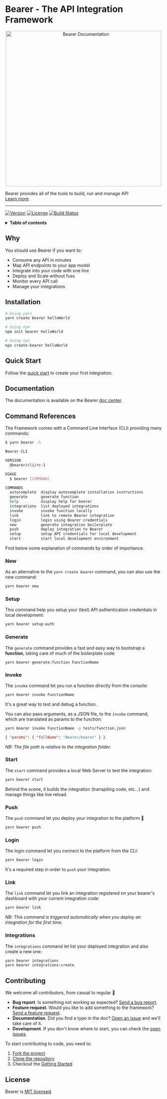 # Bearer - The API Integration Framework

<p align="center">
  <a href="https://www.bearer.sh">
    <img alt="Bearer Documentation" src="https://static.bearer.sh/assets/share-min.jpg" width="500">
  </a>

  <p align="center">

Bearer provides all of the tools to build, run and manage API
<br/>
<a href="https://www.bearer.sh/?utm_source=github&utm_campaign=repository">Learn more</a>

  </p>
</p>

---

[![Version][version-svg]][package-url]
[![License][license-image]][license-url]
[![Build Status][ci-svg]][ci-url]

<details>
  <summary><strong>Table of contents</strong></summary>

- [Bearer - The API Integration Framework](#Bearer---The-API-Integration-Framework)
  - [Why](#Why)
  - [Installation](#Installation)
  - [Quick Start](#Quick-Start)
  - [Documentation](#Documentation)
  - [Command References](#Command-References)
    - [New](#New)
    - [Setup](#Setup)
    - [Generate](#Generate)
    - [Invoke](#Invoke)
    - [Start](#Start)
    - [Push](#Push)
    - [Login](#Login)
    - [Link](#Link)
    - [Integrations](#Integrations)
  - [Contributing](#Contributing)
  - [License](#License)
  </details>

## Why

You should use Bearer if you want to:

- Consume any API in minutes
- Map API endpoints to your app model
- Integrate into your code with one line
- Deploy and Scale without fuss
- Monitor every API call
- Manage your integrations

## Installation

```bash
# Using yarn
yarn create bearer helloWorld

# Using npm
npm init bearer helloWorld

# Using npx
npx create-bearer helloWorld
```

## Quick Start

Follow the [quick start](http://docs.bearer.sh/building-integration/quick-start) to create your first integration.

## Documentation

The documentation is available on the Bearer [doc center](http://docs.bearer.sh).

## Command References

The Framework comes with a Command Line Interface (CLI) providing many commands:

```bash
$ yarn bearer -h

Bearer CLI

VERSION
  @bearer/cli/rc-1

USAGE
  $ bearer [COMMAND]

COMMANDS
  autocomplete  display autocomplete installation instructions
  generate      generate function
  help          display help for bearer
  integrations  list deployed integrations
  invoke        invoke function locally
  link          link to remote Bearer integration
  login         login using Bearer credentials
  new           generate integration boilerplate
  push          deploy integration to Bearer
  setup         setup API credentials for local development
  start         start local development environment
```

Find below some explanation of commands by order of importance.

### New

As an alternative to the `yarn create bearer` command, you can also use the new command:

```bash
yarn bearer new
```

### Setup

This command help you setup your \(test\) API authentication credentials in local development:

```bash
yarn bearer setup:auth
```

### Generate

The `generate` command provides a fast and easy way to bootstrap a **function**, taking care of much of the boilerplate code:

```text
yarn bearer generate:function FunctionName
```

### Invoke

The `invoke` command let you run a function directly from the console:

```bash
yarn bearer invoke FunctionName
```

It's a great way to test and debug a function.

You can also pass arguments, as a JSON file, to the `invoke` command, which are translated as params to the function:

```bash
yarn bearer invoke FunctionName -p tests/function.json
```

```json
{ "params": { "fullName": "Bearer/bearer" } }
```

_NB: The file path is relative to the integration folder._

### Start

The `start` command provides a local Web Server to test the integration:

```bash
yarn bearer start
```

Behind the scene, it builds the integration (transpiling code, etc...) and manage things like live reload.

### Push

The `push` command let you deploy your integration to the platform 🚀

```bash
yarn bearer push
```

### Login

The login command let you connect to the platform from the CLI:

```bash
yarn bearer login
```

It's a required step in order to `push` your integration.

### Link

The `link` command let you link an integration registered on your bearer's dashboard with your current integration code:

```bash
yarn bearer link
```

_NB: This command is triggered automatically when you deploy an integration for the first time._

### Integrations

The `integrations` command let list your deployed integration and also create a new one:

```bash
yarn bearer integrations
yarn bearer integrations:create
```

## Contributing

We welcome all contributors, from casual to regular 💙

- **Bug report**. Is something not working as expected? [Send a bug report](https://github.com/bearer/bearer/issues/new).
- **Feature request**. Would you like to add something to the framework? [Send a feature request](https://github.com/bearer/bearer/issues/new).
- **Documentation**. Did you find a typo in the doc? [Open an issue](https://github.com/bearer/bearer/issues/new) and we'll take care of it.
- **Development**. If you don't know where to start, you can check the [open issues](https://github.com/bearer/bearer/issues?q=is%3Aissue+is%3Aopen).

To start contributing to code, you need to:

1. [Fork the project](https://help.github.com/articles/fork-a-repo/)
2. [Clone the repository](https://help.github.com/articles/cloning-a-repository/)
3. Checkout the [Getting Started](GETTING_STARTED.md)

## License

Bearer is [MIT licensed][license-url].

<!-- Badges -->

[version-svg]: https://img.shields.io/npm/v/@bearer/react.svg?style=flat-square
[package-url]: https://npmjs.org/package/@bearer/cli
[license-image]: http://img.shields.io/badge/license-MIT-green.svg?style=flat-square
[ci-svg]:  https://cloud.drone.io/api/badges/Bearer/bearer/status.svg
[ci-url]: https://cloud.drone.io/Bearer/bearer
[license-url]: LICENSE

<!-- Links -->

[bearer-website]: https://www.bearer.sh/?utm_source=github&utm_campaign=repository
